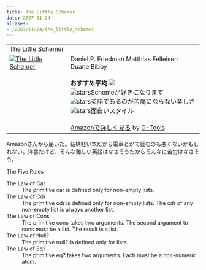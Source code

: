 ```yaml
---
title: The Little Schemer
date: 2007-11-24
aliases:
- /2007/11/24/the_little_schemer
---
```

<table class="g-tools_table"><tr><td colspan="2"><span class="g-tools_title"><a href="http://www.amazon.co.jp/gp/redirect.html%3FASIN=0262560992%26tag=ukstudio0c-22%26lcode=xm2%26cID=2025%26ccmID=165953%26location=/o/ASIN/0262560992%253FSubscriptionId=0G91FPYVW6ZGWBH4Y9G2" target="_top">The Little Schemer</a></span></td></tr><tr><td valign="top"><span class="g-tools_img"><a href="http://www.amazon.co.jp/gp/redirect.html%3FASIN=0262560992%26tag=ukstudio0c-22%26lcode=xm2%26cID=2025%26ccmID=165953%26location=/o/ASIN/0262560992%253FSubscriptionId=0G91FPYVW6ZGWBH4Y9G2" target="_top"><img src="http://ecx.images-amazon.com/images/I/115J0Y2ZQBL.jpg"  alt="The Little Schemer" /></a></span></td><td valign="top"><span class="g-tools_body">Daniel P. Friedman Matthias Felleisen Duane Bibby <br /><br /><strong>おすすめ平均</strong> <img src="http://g-images.amazon.com/images/G/01/detail/stars-5-0.gif" /><br /><img src="http://g-images.amazon.com/images/G/01/detail/stars-5-0.gif" alt="stars" />Schemeが好きになります<br /><img src="http://g-images.amazon.com/images/G/01/detail/stars-5-0.gif" alt="stars" />英語であるのが苦痛にならない楽しさ<br /><img src="http://g-images.amazon.com/images/G/01/detail/stars-5-0.gif" alt="stars" />面白いスタイル<br /><br /><a href="http://www.amazon.co.jp/gp/redirect.html%3FASIN=0262560992%26tag=ukstudio0c-22%26lcode=xm2%26cID=2025%26ccmID=165953%26location=/o/ASIN/0262560992%253FSubscriptionId=0G91FPYVW6ZGWBH4Y9G2" target="_top">Amazonで詳しく見る</a></span><span class="g-tools_by"> by <a href="http://www.goodpic.com/mt/aws/index.html" >G-Tools</a></span></td></tr></table>

Amazonさんから届いた。結構軽い本だから電車とかで読むのも悪くないかもしれない。洋書だけど、そんな難しい英語はなさそうだからそんなに苦労はなさそう。

The Five Rules
<dl>
<dt>The Law of Car</dt>
<dd>The primitive car is defined only for non-empty lists.</dd>
<dt>The Law of Cdr</dt>
<dd>The primitive cdr is defined only for non-empty lists. The cdr of any non-empty list is always another list.</dd>
<dt>The Law of Cons</dt>
<dd>The primitive cons takes two arguments. The second argument to cons must be a list. The result is a list.</dd>
<dt>The Law of Null?</dt>
<dd>The primitive null? is defined only for lists.</dd>
<dt>The Law of Eq?</dt>
<dd>The primitive eq? takes two arguments. Each must be a non-numeric atom.</dd>
</dl>